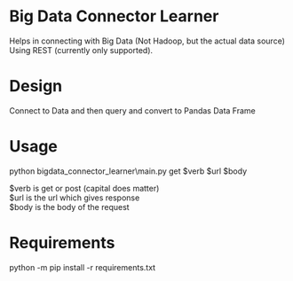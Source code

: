 # Big Data Connector Learner
Helps in connecting with Big Data (Not Hadoop, but the actual data source) Using REST (currently only supported).

# Design
Connect to Data  and then query and convert to Pandas Data Frame

# Usage
python bigdata_connector_learner\main.py get $verb $url $body <br/>

$verb is get or post (capital does matter) <br/>
$url is the url which gives response <br/>
$body is the body of the request <br/>

# Requirements

python -m pip install -r requirements.txt 



